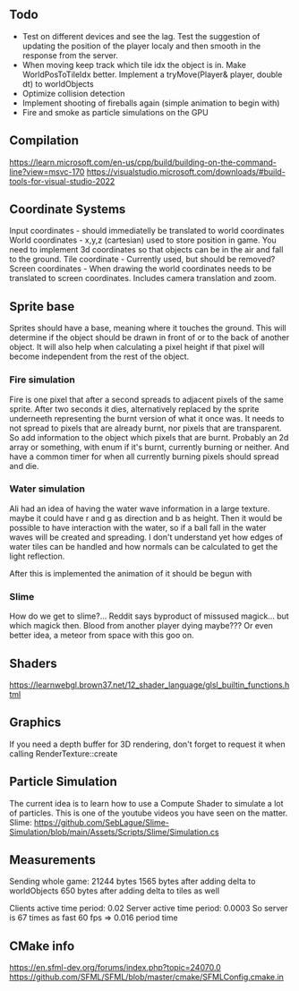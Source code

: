 ##

## Todo
- Test on different devices and see the lag. Test the suggestion of updating the position of the player localy and then smooth in the response from the server.
- When moving keep track which tile idx the object is in. Make WorldPosToTileIdx better. Implement a tryMove(Player& player, double dt) to worldObjects
- Optimize collision detection
- Implement shooting of fireballs again (simple animation to begin with)
- Fire and smoke as particle simulations on the GPU

## Compilation
https://learn.microsoft.com/en-us/cpp/build/building-on-the-command-line?view=msvc-170 
https://visualstudio.microsoft.com/downloads/#build-tools-for-visual-studio-2022 

## Coordinate Systems

Input coordinates - should immediatelly be translated to world coordinates
World coordinates - x,y,z (cartesian) used to store position in game. You need to implement 3d coordinates so that objects can be in the air and fall to the ground.
Tile coordinate - Currently used, but should be removed?
Screen coordinates - When drawing the world coordinates needs to be translated to screen coordinates. Includes camera translation and zoom.

## Sprite base
Sprites should have a base, meaning where it touches the ground. This will determine if the object should be drawn in front of or to the back of another object.
It will also help when calculating a pixel height if that pixel will become independent from the rest of the object. 

### Fire simulation
Fire is one pixel that after a second spreads to adjacent pixels of the same sprite.
After two seconds it dies, alternatively replaced by the sprite underneeth representing the burnt version of what it once was.
It needs to not spread to pixels that are already burnt, nor pixels that are transparent.
So add information to the object which pixels that are burnt. Probably an 2d array or something, with enum if it's burnt, currently burning or neither.
And have a common timer for when all currently burning pixels should spread and die.

### Water simulation
Ali had an idea of having the water wave information in a large texture. maybe it could have r and g as direction and b as height. Then it would be possible to have
interaction with the water, so if a ball fall in the water waves will be created and spreading. I don't understand yet how edges of water tiles can be handled and how normals can be
calculated to get the light reflection.

After this is implemented the animation of it should be begun with

### Slime
How do we get to slime?... Reddit says byproduct of missused magick... but which magick then. Blood from another player dying maybe??? Or even better idea, a meteor from space with this goo on.

## Shaders
https://learnwebgl.brown37.net/12_shader_language/glsl_builtin_functions.html 

## Graphics
 If you need a depth buffer for 3D rendering, don't forget to request it when calling RenderTexture::create

## Particle Simulation
The current idea is to learn how to use a Compute Shader to simulate a lot of particles.
This is one of the youtube videos you have seen on the matter. Slime:
https://github.com/SebLague/Slime-Simulation/blob/main/Assets/Scripts/Slime/Simulation.cs

## Measurements
Sending whole game:
21244 bytes
 1565 bytes after adding delta to worldObjects
  650 bytes after adding delta to tiles as well

Clients active time period: 0.02
Server  active time period: 0.0003
So server is 67 times as fast
60 fps => 0.016 period time

## CMake info
https://en.sfml-dev.org/forums/index.php?topic=24070.0 
https://github.com/SFML/SFML/blob/master/cmake/SFMLConfig.cmake.in